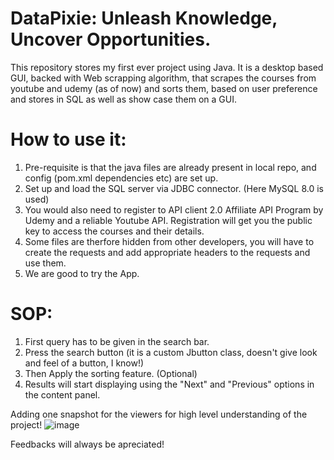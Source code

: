# DataPixie: Unleash Knowledge, Uncover Opportunities.
This repository stores my first ever project using Java. It is a desktop based GUI, backed with Web scrapping algorithm, that scrapes the courses from youtube and udemy (as of now) and sorts them, based on user preference and stores in SQL as well as show case them on a GUI.

# How to use it:
1. Pre-requisite is that the java files are already present in local repo, and config (pom.xml dependencies etc) are set up.
2. Set up and load the SQL server via JDBC connector. (Here MySQL 8.0 is used)
3. You would also need to register to API client 2.0 Affiliate API Program by Udemy and a reliable Youtube API. Registration will get you the public key to access
the courses and their details.
4. Some files are therfore hidden from other developers, you will have to create the requests and add appropriate headers to the requests and use them.
5. We are good to try the App.

# SOP:
1. First query has to be given in the search bar.
2. Press the search button (it is a custom Jbutton class, doesn't give look and feel of a button, I know!)
3. Then Apply the sorting feature. (Optional)
4. Results will start displaying using the "Next" and "Previous" options in the content panel.

Adding one snapshot for the viewers for high level understanding of the project!
![image](https://github.com/abhayjohri23/SkillScraper/assets/124622368/33853f6b-8ea0-4c60-b433-9f39671ec677)

Feedbacks will always be apreciated!
